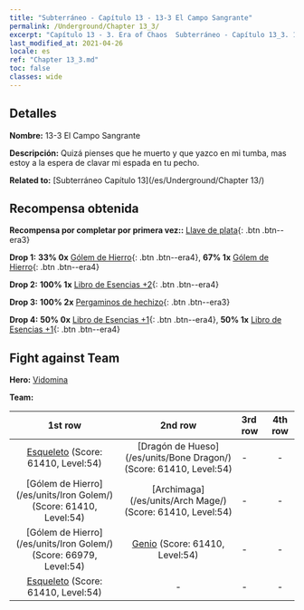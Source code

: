 ```yaml
---
title: "Subterráneo - Capítulo 13 - 13-3 El Campo Sangrante"
permalink: /Underground/Chapter 13_3/
excerpt: "Capítulo 13 - 3. Era of Chaos  Subterráneo - Capítulo 13_3. 13-3 El Campo Sangrante"
last_modified_at: 2021-04-26
locale: es
ref: "Chapter 13_3.md"
toc: false
classes: wide
---
```


## Detalles

 **Nombre:** 13-3 El Campo Sangrante

 **Descripción:** Quizá pienses que he muerto y que yazco en mi tumba, mas estoy a la espera de clavar mi espada en tu pecho.

 **Related to:** [Subterráneo Capítulo 13](/es/Underground/Chapter 13/)

## Recompensa obtenida

 **Recompensa por completar por primera vez::** [Llave de plata](/ItemsES/con_693/){: .btn .btn--era3}

 **Drop 1:** **33% 0x** [Gólem de Hierro](/ItemsES/unt_237/){: .btn .btn--era4}, **67% 1x** [Gólem de Hierro](/ItemsES/unt_237/){: .btn .btn--era4}

 **Drop 2:** **100% 1x** [Libro de Esencias +2](/ItemsES/mat_53/){: .btn .btn--era4}

 **Drop 3:** **100% 2x** [Pergaminos de hechizo](/ItemsES/con_694/){: .btn .btn--era3}

 **Drop 4:** **50% 0x** [Libro de Esencias +1](/ItemsES/mat_46/){: .btn .btn--era4}, **50% 1x** [Libro de Esencias +1](/ItemsES/mat_46/){: .btn .btn--era4}


## Fight against Team
 **Hero:** [Vidomina](/es/heroes/Vidomina/)

 **Team:**


  | 1st row | 2nd row | 3rd row | 4th row |
  |:----:|:----:|:----|:----:|
  | [Esqueleto](/es/units/Skeleton/) (Score: 61410, Level:54)  | [Dragón de Hueso](/es/units/Bone Dragon/) (Score: 61410, Level:54)  | - | - |
  | [Gólem de Hierro](/es/units/Iron Golem/) (Score: 61410, Level:54)  | [Archimaga](/es/units/Arch Mage/) (Score: 61410, Level:54)  | - | - |
  | [Gólem de Hierro](/es/units/Iron Golem/) (Score: 66979, Level:54)  | [Genio](/es/units/Genie/) (Score: 61410, Level:54)  | - | - |
  | [Esqueleto](/es/units/Skeleton/) (Score: 61410, Level:54)  | - | - | - |


